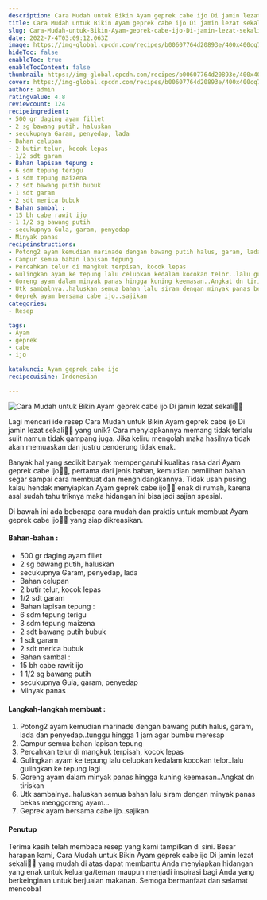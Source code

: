 ```yaml
---
description: Cara Mudah untuk Bikin Ayam geprek cabe ijo Di jamin lezat sekali"
title: Cara Mudah untuk Bikin Ayam geprek cabe ijo Di jamin lezat sekali
slug: Cara-Mudah-untuk-Bikin-Ayam-geprek-cabe-ijo-Di-jamin-lezat-sekali
date: 2022-7-4T03:09:12.063Z
image: https://img-global.cpcdn.com/recipes/b00607764d20893e/400x400cq70/photo.jpg
hideToc: false
enableToc: true
enableTocContent: false
thumbnail: https://img-global.cpcdn.com/recipes/b00607764d20893e/400x400cq70/photo.jpg
cover: https://img-global.cpcdn.com/recipes/b00607764d20893e/400x400cq70/photo.jpg
author: admin
ratingvalue: 4.8
reviewcount: 124
recipeingredient:
- 500 gr daging ayam fillet
- 2 sg bawang putih, haluskan
- secukupnya Garam, penyedap, lada
- Bahan celupan
- 2 butir telur, kocok lepas
- 1/2 sdt garam
- Bahan lapisan tepung :
- 6 sdm tepung terigu
- 3 sdm tepung maizena
- 2 sdt bawang putih bubuk
- 1 sdt garam
- 2 sdt merica bubuk
- Bahan sambal :
- 15 bh cabe rawit ijo
- 1 1/2 sg bawang putih
- secukupnya Gula, garam, penyedap
- Minyak panas
recipeinstructions:
- Potong2 ayam kemudian marinade dengan bawang putih halus, garam, lada dan penyedap..tunggu hingga 1 jam agar bumbu meresap
- Campur semua bahan lapisan tepung
- Percahkan telur di mangkuk terpisah, kocok lepas
- Gulingkan ayam ke tepung lalu celupkan kedalam kocokan telor..lalu gulingkan ke tepung lagi
- Goreng ayam dalam minyak panas hingga kuning keemasan..Angkat dn tiriskan
- Utk sambalnya..haluskan semua bahan lalu siram dengan minyak panas bekas menggoreng ayam...
- Geprek ayam bersama cabe ijo..sajikan
categories:
- Resep

tags:
- Ayam
- geprek
- cabe
- ijo

katakunci: Ayam geprek cabe ijo
recipecuisine: Indonesian

---
```


![Cara Mudah untuk Bikin Ayam geprek cabe ijo Di jamin lezat sekali👩‍🍳](https://img-global.cpcdn.com/recipes/b00607764d20893e/400x400cq70/photo.jpg)

Lagi mencari ide resep Cara Mudah untuk Bikin Ayam geprek cabe ijo Di jamin lezat sekali👩‍🍳 yang unik? Cara menyiapkannya memang tidak terlalu sulit namun tidak gampang juga. Jika keliru mengolah maka hasilnya tidak akan memuaskan dan justru cenderung tidak enak.

Banyak hal yang sedikit banyak mempengaruhi kualitas rasa dari Ayam geprek cabe ijo👩‍🍳, pertama dari jenis bahan, kemudian pemilihan bahan segar sampai cara membuat dan menghidangkannya. Tidak usah pusing kalau hendak menyiapkan Ayam geprek cabe ijo👩‍🍳 enak di rumah, karena asal sudah tahu triknya maka hidangan ini bisa jadi sajian spesial.

Di bawah ini ada beberapa cara mudah dan praktis untuk membuat Ayam geprek cabe ijo👩‍🍳 yang siap dikreasikan.

<!--inarticleads1-->

#### Bahan-bahan :

- 500 gr daging ayam fillet
- 2 sg bawang putih, haluskan
- secukupnya Garam, penyedap, lada
- Bahan celupan
- 2 butir telur, kocok lepas
- 1/2 sdt garam
- Bahan lapisan tepung :
- 6 sdm tepung terigu
- 3 sdm tepung maizena
- 2 sdt bawang putih bubuk
- 1 sdt garam
- 2 sdt merica bubuk
- Bahan sambal :
- 15 bh cabe rawit ijo
- 1 1/2 sg bawang putih
- secukupnya Gula, garam, penyedap
- Minyak panas

<!--inarticleads2-->

#### Langkah-langkah membuat :

1. Potong2 ayam kemudian marinade dengan bawang putih halus, garam, lada dan penyedap..tunggu hingga 1 jam agar bumbu meresap
1. Campur semua bahan lapisan tepung
1. Percahkan telur di mangkuk terpisah, kocok lepas
1. Gulingkan ayam ke tepung lalu celupkan kedalam kocokan telor..lalu gulingkan ke tepung lagi
1. Goreng ayam dalam minyak panas hingga kuning keemasan..Angkat dn tiriskan
1. Utk sambalnya..haluskan semua bahan lalu siram dengan minyak panas bekas menggoreng ayam...
1. Geprek ayam bersama cabe ijo..sajikan

#### Penutup

Terima kasih telah membaca resep yang kami tampilkan di sini. Besar harapan kami, Cara Mudah untuk Bikin Ayam geprek cabe ijo Di jamin lezat sekali👩‍🍳 yang mudah di atas dapat membantu Anda menyiapkan hidangan yang enak untuk keluarga/teman maupun menjadi inspirasi bagi Anda yang berkeinginan untuk berjualan makanan. Semoga bermanfaat dan selamat mencoba!